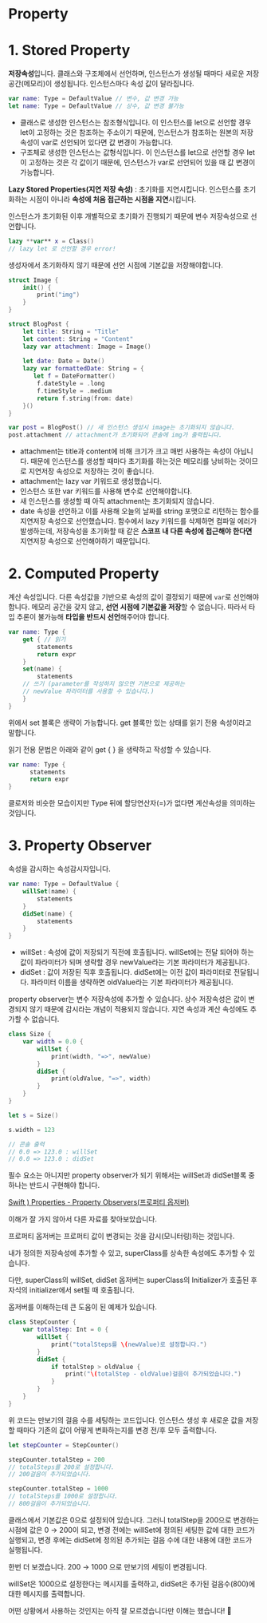 # Property

# 1. Stored Property

**저장속성**입니다. 클래스와 구조체에서 선언하며, 인스턴스가 생성될 때마다 새로운 저장공간(메모리)이 생성됩니다. 인스턴스마다 속성 값이 달라집니다.

```swift
var name: Type = DefaultValue // 변수, 값 변경 가능
let name: Type = DefaultValue // 상수, 값 변경 불가능
```

- 클래스로 생성한 인스턴스는 참조형식입니다. 이 인스턴스를 let으로 선언할 경우 let이 고정하는 것은 참조하는 주소이기 때문에, 인스턴스가 참조하는 원본의 저장 속성이 var로 선언되어 있다면 값 변경이 가능합니다.
- 구조체로 생성한 인스턴스는 값형식입니다. 이 인스턴스를 let으로 선언할 경우 let이 고정하는 것은 각 값이기 때문에, 인스턴스가 var로 선언되어 있을 때 값 변경이 가능합니다.

**Lazy Stored Properties(지연 저장 속성)** : 초기화를 지연시킵니다. 인스턴스를 초기화하는 시점이 아니라 **속성에 처음 접근하는 시점을 지연**시킵니다.

인스턴스가 초기화된 이후 개별적으로 초기화가 진행되기 때문에 변수 저장속성으로 선언합니다.

```swift
lazy **var** x = Class()
// lazy let 로 선언할 경우 error! 
```

생성자에서 초기화하지 않기 때문에 선언 시점에 기본값을 저장해야합니다.

```swift
struct Image {
	init() {
		print("img")
	}
}

struct BlogPost {
    let title: String = "Title"
    let content: String = "Content"
    lazy var attachment: Image = Image()
    
    let date: Date = Date()
    lazy var formattedDate: String = {
       let f = DateFormatter()
        f.dateStyle = .long
        f.timeStyle = .medium
        return f.string(from: date)
    }()
}

var post = BlogPost() // 새 인스턴스 생성시 image는 초기화되지 않습니다.
post.attachment // attachment가 초기화되어 콘솔에 img가 출력됩니다. 
```

- attachment는 title과 content에 비해 크기가 크고 매번 사용하는 속성이 아닙니다. 때문에 인스턴스를 생성할 때마다 초기화를 하는것은 메모리를 낭비하는 것이므로 지연저장 속성으로 저장하는 것이 좋습니다.
- attachment는 lazy var 키워드로 생성했습니다.
- 인스턴스 또한 var 키워드를 사용해 변수로 선언해야합니다.
- 새 인스턴스를 생성할 때 아직 attachment는 초기화되지 않습니다.
- date 속성을 선언하고 이를 사용해 오늘의 날짜를 string 포맷으로 리턴하는 함수를 지연저장 속성으로 선언했습니다. 
함수에서 lazy 키워드를 삭제하면 컴파일 에러가 발생하는데, 저장속성을 초기화할 때 같은 **스코프 내 다른 속성에 접근해야 한다면** 지연저장 속성으로 선언해야하기 때문입니다.

# 2. Computed Property

계산 속성입니다. 다른 속성값을 기반으로 속성의 값이 결정되기 때문에 `var`로 선언해야 합니다. 메모리 공간을 갖지 않고, **선언 시점에 기본값을 저장**할 수 없습니다. 따라서 타입 추론이 불가능해 **타입을 반드시 선언**해주어야 합니다. 

```swift
var name: Type {
    get { // 읽기 
        statements
        return expr
    }
    set(name) { 
        statements
	// 쓰기 (parameter를 작성하지 않으면 기본으로 제공하는
	// newValue 파라미터를 사용할 수 있습니다.)
    }
}
```

위에서 set 블록은 생략이 가능합니다. get 블록만 있는 상태를 읽기 전용 속성이라고 말합니다. 

읽기 전용 문법은 아래와 같이 get { } 을 생략하고 작성할 수 있습니다.

```swift
var name: Type {
      statements
      return expr
}
```

클로저와 비슷한 모습이지만 Type 뒤에 할당연산자(=)가 없다면 계산속성을 의미하는 것입니다. 

# 3. Property Observer

속성을 감시하는 속성감시자입니다.

```swift
var name: Type = DefaultValue {
    willSet(name) {
        statements
    }
    didSet(name) {
        statements
    }
}
```

- willSet : 속성에 값이 저장되기 직전에 호출됩니다. willSet에는 전달 되어야 하는 값이 파라미터가 되며 생략할 경우 newValue라는 기본 파라미터가 제공됩니다.
- didSet : 값이 저장된 직후 호출됩니다. didSet에는 이전 값이 파라미터로 전달됩니다. 파라미터 이름을 생략하면 oldValue라는 기본 파라미터가 제공됩니다.

property observer는 변수 저장속성에 추가할 수 있습니다. 상수 저장속성은 값이 변경되지 않기 때문에 감시라는 개념이 적용되지 않습니다. 지연 속성과 계산 속성에도 추가할 수 없습니다. 

```swift
class Size {
    var width = 0.0 {
        willSet {
            print(width, "=>", newValue)
        }
        didSet {
            print(oldValue, "=>", width)
        }
    }
}

let s = Size()

s.width = 123

// 콘솔 출력
// 0.0 => 123.0 : willSet 
// 0.0 => 123.0 : didSet
```

필수 요소는 아니지만 property observer가 되기 위해서는 willSet과 didSet블록 중 하나는 반드시 구현해야 합니다. 

[Swift ) Properties - Property Observers(프로퍼티 옵저버)](https://zeddios.tistory.com/247)

이해가 잘 가지 않아서 다른 자료를 찾아보았습니다. 

프로퍼티 옵저버는 프로퍼티 값이 변경되는 것을 감시(모니터링)하는 것입니다. 

내가 정의한 저장속성에 추가할 수 있고, superClass를 상속한 속성에도 추가할 수 있습니다. 

다만, superClass의 willSet, didSet 옵저버는 superClass의 Initializer가 호출된 후 자식의 initializer에서 set될 때 호출됩니다.

옵저버를 이해하는데 큰 도움이 된 예제가 있습니다. 

```swift
class StepCounter {
    var totalStep: Int = 0 {
        willSet {
            print("totalSteps를 \(newValue)로 설정합니다.")
        }
        didSet {
            if totalStep > oldValue {
                print("\(totalStep - oldValue)걸음이 추가되었습니다.")
            }
        }
    }
}
```

위 코드는 만보기의 걸음 수를 세팅하는 코드입니다. 인스턴스 생성 후 새로운 값을 저장할 때마다 기존의 값이 어떻게 변화하는지를 변경 전/후 모두 출력합니다. 

```swift
let stepCounter = StepCounter()

stepCounter.totalStep = 200
// totalSteps를 200로 설정합니다.
// 200걸음이 추가되었습니다.

stepCounter.totalStep = 1000
// totalSteps를 1000로 설정합니다.
// 800걸음이 추가되었습니다.
```

클래스에서 기본값은 0으로 설정되어 있습니다. 그러니 totalStep을 200으로 변경하는 시점에 값은 0 → 200이 되고, 변경 전에는 willSet에 정의된 세팅한 값에 대한  코드가 실행되고, 변경 후에는 didSet에 정의된 추가되는 걸음 수에 대한 내용에 대한 코드가 실행됩니다. 

한번 더 보겠습니다. 200 → 1000 으로 만보기의 세팅이 변경됩니다. 

willSet은 1000으로 설정한다는 메시지를 출력하고, didSet은 추가된 걸음수(800)에 대한 메시지를 출력합니다.

어떤 상황에서 사용하는 것인지는 아직 잘 모르겠습니다만 이해는 했습니다! 🤧
